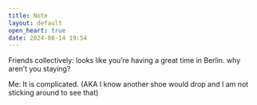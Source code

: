 ```yaml
---
title: Note
layout: default
open_heart: true
date: 2024-06-14 19:54
---
```


Friends collectively: looks like you’re having a great time in Berlin. why aren’t you staying?

Me: It is complicated. (AKA I know another shoe would drop and I am not sticking around to see that)
